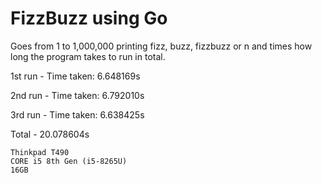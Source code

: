 # FizzBuzz using Go

Goes from 1 to 1,000,000 printing fizz, buzz, fizzbuzz or n and times how long
the program takes to run in total.

1st run - Time taken: 6.648169s

2nd run - Time taken: 6.792010s

3rd run - Time taken: 6.638425s

Total - 20.078604s

```
Thinkpad T490
CORE i5 8th Gen (i5-8265U)
16GB
```
